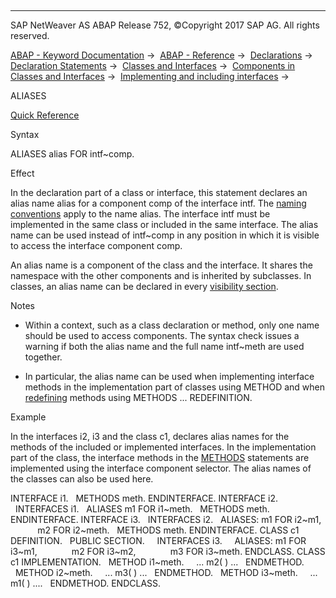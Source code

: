   

* * *

SAP NetWeaver AS ABAP Release 752, ©Copyright 2017 SAP AG. All rights reserved.

[ABAP - Keyword Documentation](https://help.sap.com/doc/abapdocu_752_index_htm/7.52/en-US/abenabap.htm) →  [ABAP - Reference](https://help.sap.com/doc/abapdocu_752_index_htm/7.52/en-US/abenabap_reference.htm) →  [Declarations](https://help.sap.com/doc/abapdocu_752_index_htm/7.52/en-US/abendeclarations.htm) →  [Declaration Statements](https://help.sap.com/doc/abapdocu_752_index_htm/7.52/en-US/abenabap_declarations.htm) →  [Classes and Interfaces](https://help.sap.com/doc/abapdocu_752_index_htm/7.52/en-US/abenclasses_and_interfaces.htm) →  [Components in Classes and Interfaces](https://help.sap.com/doc/abapdocu_752_index_htm/7.52/en-US/abenclass_ifac_components.htm) →  [Implementing and including interfaces](https://help.sap.com/doc/abapdocu_752_index_htm/7.52/en-US/abeninterfaces.htm) → 

ALIASES

[Quick Reference](https://help.sap.com/doc/abapdocu_752_index_htm/7.52/en-US/abapaliases_shortref.htm)

Syntax

ALIASES alias FOR intf~comp.

Effect

In the declaration part of a class or interface, this statement declares an alias name alias for a component comp of the interface intf. The [naming conventions](https://help.sap.com/doc/abapdocu_752_index_htm/7.52/en-US/abennaming_conventions.htm) apply to the name alias. The interface intf must be implemented in the same class or included in the same interface. The alias name can be used instead of intf~comp in any position in which it is visible to access the interface component comp.

An alias name is a component of the class and the interface. It shares the namespace with the other components and is inherited by subclasses. In classes, an alias name can be declared in every [visibility section](https://help.sap.com/doc/abapdocu_752_index_htm/7.52/en-US/abenvisibility_section_glosry.htm "Glossary Entry").

Notes

-   Within a context, such as a class declaration or method, only one name should be used to access components. The syntax check issues a warning if both the alias name and the full name intf~meth are used together.
    
-   In particular, the alias name can be used when implementing interface methods in the implementation part of classes using METHOD and when [redefining](https://help.sap.com/doc/abapdocu_752_index_htm/7.52/en-US/abenredefinition_glosry.htm "Glossary Entry") methods using METHODS ... REDEFINITION.
    

Example

In the interfaces i2, i3 and the class c1, declares alias names for the methods of the included or implemented interfaces. In the implementation part of the class, the interface methods in the [METHODS](https://help.sap.com/doc/abapdocu_752_index_htm/7.52/en-US/abapmethods.htm) statements are implemented using the interface component selector. The alias names of the classes can also be used here.

INTERFACE i1.
  METHODS meth.
ENDINTERFACE.
INTERFACE i2.
  INTERFACES i1.
  ALIASES m1 FOR i1~meth.
  METHODS meth.
ENDINTERFACE.
INTERFACE i3.
  INTERFACES i2.
  ALIASES: m1 FOR i2~m1,
           m2 FOR i2~meth.
  METHODS meth.
ENDINTERFACE.
CLASS c1 DEFINITION.
  PUBLIC SECTION.
    INTERFACES i3.
    ALIASES: m1 FOR i3~m1,
             m2 FOR i3~m2,
             m3 FOR i3~meth.
ENDCLASS.
CLASS c1 IMPLEMENTATION.
  METHOD i1~meth.
    ... m2( ) ...
  ENDMETHOD.
  METHOD i2~meth.
    ... m3( ) ...
  ENDMETHOD.
  METHOD i3~meth.
    ... m1( ) ....
  ENDMETHOD.
ENDCLASS.